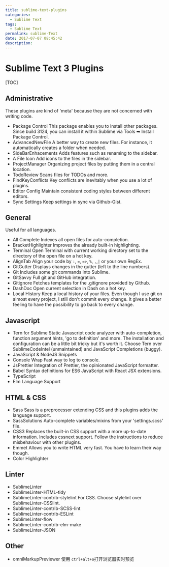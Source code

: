```yaml
---
title: sublime-text-plugins
categories:
  - Sublime Text
tags:
  - Sublime Text
permalink: sublime-Text
date: 2017-07-07 08:45:42
description:
---
```

# Sublime Text 3 Plugins

[TOC]

## Administrative
These plugins are kind of 'meta' because they are not concerned with writing code.

- Package Control
This package enables you to install other packages. Since build 3124, you can install it within Sublime via Tools ➡ Install Package Control.
- AdvancedNewFile
A better way to create new files. For instance, it automatically creates a folder when needed.
- SideBarEnhacements
Adds features such as renaming to the sidebar.
- A File Icon
Add icons to the files in the sidebar.
- ProjectManager
Organizing project files by putting them in a central location.
- TodoReview
Scans files for TODOs and more.
- FindKeyConflicts
Key conflicts are inevitably when you use a lot of plugins.
- Editor Config
Maintain consistent coding styles between different editors.
- Sync Settings
Keep settings in sync via Github-Gist.

## General
Useful for all languages.

- All Complete
Indexes all open files for auto-completion.
- BracketHighlighter
Improves the already built-in highlighting.
- Terminal
Open Terminal with current working directory set to the directory of the open file on a hot key.
- AlignTab
Align your code by `:`, `=`, `=>`, `%`, `,`,`|` or your own RegEx.
- GitGutter
Displays changes in the gutter (left to the line numbers).
- Git
Includes some git commands into Sublime.
- GitSavvy
Full git and GitHub integration.
- Gitignore
Fetches templates for the .gitignore provided by Github.
- DashDoc
Open current selection in Dash on a hot key.
- Local History
Keep a local history of your files. Even though I use git on almost every project, I still don't commit every change. It gives a better feeling to have the possibility to go back to every change.

## Javascript
- Tern for Sublime
Static Javascript code analyzer with auto-completion, function argument hints, 'go to definition' and more. The installation and configuration can be a little bit tricky but it's worth it. Choose Tern over SublimeCodeIntel (unmaintained) and JavaScript Completions (buggy).
- JavaScript & NodeJS Snippets
- Console Wrap
Fast way to log to console.
- JsPrettier
Integration of Prettier, the opinionated JavaScript formatter.
- Babel
Syntax definitions for ES6 JavaScript with React JSX extensions.
- TypeScript
- Elm Language Support

## HTML & CSS
- Sass
Sass is a preprocessor extending CSS and this plugins adds the language support.
- SassSolutions
Auto-complete variables/mixins from your 'settings.scss' file.
- CSS3
Replaces the built-in CSS support with a more up-to-date information. Includes cssnext support. Follow the instructions to reduce misbehaviour with other plugins.
- Emmet
Allows you to write HTML very fast. You have to learn their way though.
- Color Highlighter

## Linter
- SublimeLinter
- SublimeLinter-HTML-tidy
- SublimeLinter-contrib-stylelint
For CSS. Choose stylelint over SublimeLinter-CSSlint.
- SublimeLinter-contrib-SCSS-lint
- SublimeLinter-contrib-ESLint
- SublimeLinter-flow
- SublimeLinter-contrib-elm-make
- SublimeLinter-JSON

## Other
- omniMarkupPreviewer
使用 `ctrl+alt+o`打开浏览器实时预览
